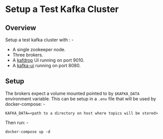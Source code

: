 # Setup a Test Kafka Cluster

## Overview
Setup a test kafka cluster with : -
* A single zookeeper node.
* Three brokers.
* A [kafdrop](https://github.com/obsidiandynamics/kafdrop) UI running on port 9010.
* A [kafka-ui](https://github.com/provectus/kafka-ui) running on port 8080.

## Setup
The brokers expect a volume mounted pointed to by `$KAFKA_DATA` environment variable. This can be setup in a `.env` file that will be
used by docker-compose: -

```
KAFKA_DATA=<path to a directory on host where topics will be stored>
```

Then run: -

```
docker-compose up -d
```
